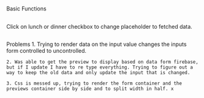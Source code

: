 #
Basic Functions 

## 
Click on lunch or dinner checkbox to change placeholder to fetched data. 

##
Problems
    1. Trying to render data on the input value changes the inputs form controlled to uncontrolled. 
    
    2. Was able to get the preview to display based on data form firebase, but if I update I have to re type everything. Trying to figure out a way to keep the old data and only update the input that is changed. 

    3. Css is messed up, trying to render the form container and the previews container side by side and to split width in half. x
    